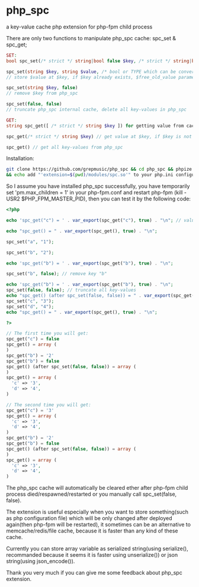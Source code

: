 # php_spc
a key-value cache php extension for php-fpm child process

There are only two functions to manipulate php_spc cache: spc_set & spc_get;

```php
SET:
bool spc_set(/* strict */ string|bool false $key, /* strict */ string|bool false $value[, $free_old_value=true]) for setting cache

spc_set(string $key, string $value, /* bool or TYPE which can be converted to bool */ $free_old_value=true) 
// store $value at $key, if $key already exists, $free_old_value parameter tells php_spc whether to free old value before storing $value at $key; if $free_old_value is false, php_spc will update $key with $value directly WITHOUT freeing old value(which will cause memory leak, but it is a faster set operation since php_spc need not determine whether $key exists; $free_old_value defaults to true.

spc_set(string $key, false)
// remove $key from php_spc

spc_set(false, false)
// truncate php_spc internal cache, delete all key-values in php_spc

GET:
string spc_get([ /* strict */ string $key ]) for getting value from cache

spc_get(/* strict */ string $key) // get value at $key, if $key is not found, false will be returned

spc_get() // get all key-values from php_spc
```

Installation:
```bash
git clone https://github.com/grepmusic/php_spc && cd php_spc && phpize --clean && phpize && ./configure && make 
&& echo add "'extension=$(pwd)/modules/spc.so'" to your php.ini configuration file and restart php-fpm
```

So I assume you have installed php_spc successfully, you have temporarily set 'pm.max_children = 1' in your php-fpm.conf and restart php-fpm (kill -USR2 $PHP_FPM_MASTER_PID), then you can test it by the following code:

```php
<?php

echo 'spc_get("c") = ' . var_export(spc_get("c"), true) . "\n"; // value will be available since the 2nd request

echo "spc_get() = " . var_export(spc_get(), true) . "\n";

spc_set("a", "1");

spc_set("b", "2");

echo 'spc_get("b") = ' . var_export(spc_get("b"), true) . "\n";

spc_set("b", false); // remove key "b" 

echo 'spc_get("b") = ' . var_export(spc_get("b"), true) . "\n";
spc_set(false, false); // truncate all key-values
echo "spc_get() (after spc_set(false, false)) = " . var_export(spc_get(), true) . "\n";
spc_set("c", "3");
spc_set("d", "4");
echo "spc_get() = " . var_export(spc_get(), true) . "\n";

?>
```
```php
// The first time you will get:
spc_get("c") = false
spc_get() = array (
)
spc_get("b") = '2'
spc_get("b") = false
spc_get() (after spc_set(false, false)) = array (
)
spc_get() = array (
  'c' => '3',
  'd' => '4',
)
```
```php
// The second time you will get:
spc_get("c") = '3'
spc_get() = array (
  'c' => '3',
  'd' => '4',
)
spc_get("b") = '2'
spc_get("b") = false
spc_get() (after spc_set(false, false)) = array (
)
spc_get() = array (
  'c' => '3',
  'd' => '4',
)
```


The php_spc cache will automatically be cleared ether after php-fpm child process died/respawned/restarted or you manually call spc_set(false, false).

The extension is useful especially when you want to store something(such as php configuration file) which will be only changed after deployed again(then php-fpm will be restarted), it sometimes can be an alternative to memcache/redis/file cache, because it is faster than any kind of these cache.

Currently you can store array variable as serialized string(using serialize(), recommanded because it seems it is faster using unserialize()) or json string(using json_encode()).

Thank you very much if you can give me some feedback about php_spc extension.

